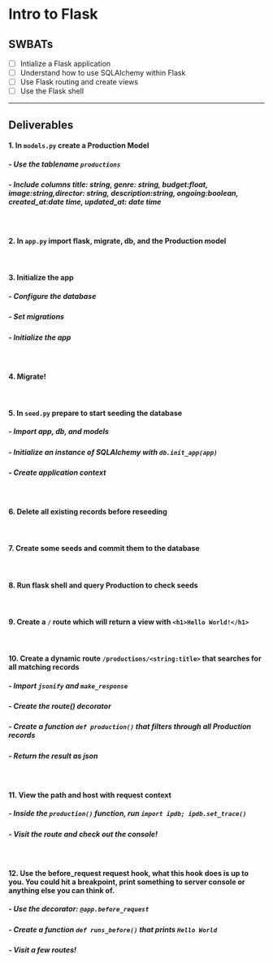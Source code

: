 # Intro to Flask

## SWBATs

- [ ] Intialize a Flask application
- [ ] Understand how to use SQLAlchemy within Flask
- [ ] Use Flask routing and create views
- [ ] Use the Flask shell

---

## Deliverables

#### 1. In `models.py` create a Production Model 
##### - Use the tablename `productions`
##### - Include columns title: string, genre: string, budget:float, image:string,director: string, description:string, ongoing:boolean, created_at:date time, updated_at: date time 

<br />

#### 2. In `app.py` import flask, migrate, db, and the Production model

<br />

#### 3. Initialize the app
##### - Configure the database 
##### - Set migrations
##### - Initialize the app

<br />

#### 4. Migrate!

<br />

#### 5. In `seed.py` prepare to start seeding the database 
##### - Import app, db, and models
##### - Initialize an instance of SQLAlchemy with `db.init_app(app)`
##### - Create application context 

<br />

#### 6. Delete all existing records before reseeding

<br />

#### 7. Create some seeds and commit them to the database

<br />

#### 8. Run flask shell and query Production to check seeds

<br />

#### 9. Create a `/` route which will return a view with  `<h1>Hello World!</h1>`

<br />

#### 10. Create a dynamic route `/productions/<string:title>` that searches for all matching records
##### - Import `jsonify` and `make_response`
##### - Create the route() decorator
##### - Create a function `def production()` that filters through all Production records
##### - Return the result as json

<br />

#### 11. View the path and host with request context
##### - Inside the `production()` function, run `import ipdb; ipdb.set_trace()`
##### - Visit the route and check out the console!

<br />

#### 12. Use the before_request request hook, what this hook does is up to you. You could hit a breakpoint, print something to server console or anything else you can think of.
##### - Use the decorator: `@app.before_request`
##### - Create a function `def runs_before()` that prints `Hello World`
##### - Visit a few routes!

